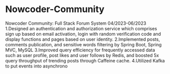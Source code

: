 # Nowcoder-Community
Nowcoder Community: Full Stack Forum System 04/2023-06/2023
1.Designed an authentication and authorization service which comprises sign up based on email activation, login with random verification code and display functions and pages based on user identity.
2.Implemented posts, comments publication, and sensitive words filtering by Spring Boot, Spring MVC, MySQL
3.Improved query efficiency for frequently accessed data such as user profile, post likes and user follows by Redis, and boosted 5x query throughput of trending posts through Caffeine cache.
4.Utilized Kafka to put events into asynchrono
